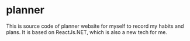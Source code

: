 # planner
This is source code of planner website for myself to record my habits and plans. It is based on ReactJs.NET, which is also a new tech for me.
